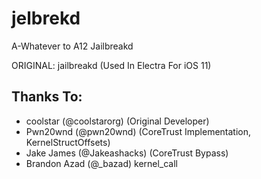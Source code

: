 # jelbrekd
A-Whatever to A12 Jailbreakd

ORIGINAL: jailbreakd (Used In Electra For iOS 11)

## Thanks To:
* coolstar (@coolstarorg) (Original Developer)
* Pwn20wnd (@pwn20wnd) (CoreTrust Implementation, KernelStructOffsets)
* Jake James (@Jakeashacks) (CoreTrust Bypass)
* Brandon Azad (@_bazad) kernel_call

